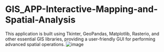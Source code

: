 # GIS_APP-Interactive-Mapping-and-Spatial-Analysis
This application is built using Tkinter, GeoPandas, Matplotlib, Rasterio, and other essential GIS libraries, providing a user-friendly GUI for performing advanced spatial operations.
![image](https://github.com/user-attachments/assets/31989699-1645-45c9-aab4-05ad17c6aa83)


